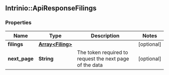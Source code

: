 ## Intrinio::ApiResponseFilings

### Properties
Name | Type | Description | Notes
------------ | ------------- | ------------- | -------------
**filings** | [**Array&lt;Filing&gt;**](Filing.md) |  | [optional] 
**next_page** | **String** | The token required to request the next page of the data | [optional] 



